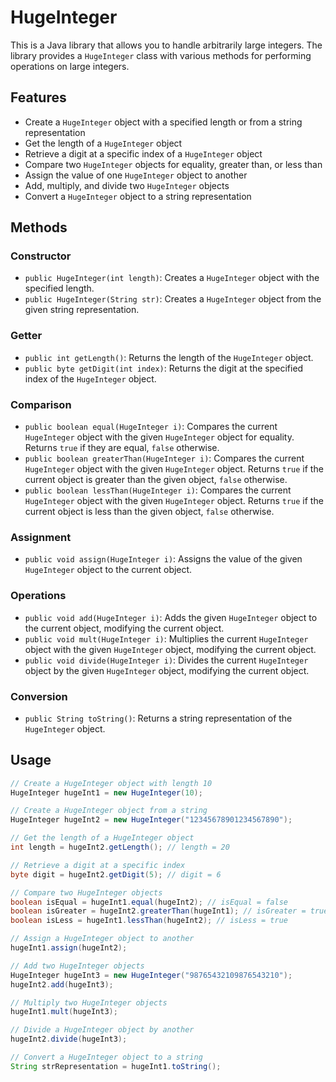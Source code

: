 # HugeInteger

This is a Java library that allows you to handle arbitrarily large integers. The library provides a `HugeInteger` class with various methods for performing operations on large integers.

## Features

- Create a `HugeInteger` object with a specified length or from a string representation
- Get the length of a `HugeInteger` object
- Retrieve a digit at a specific index of a `HugeInteger` object
- Compare two `HugeInteger` objects for equality, greater than, or less than
- Assign the value of one `HugeInteger` object to another
- Add, multiply, and divide two `HugeInteger` objects
- Convert a `HugeInteger` object to a string representation

## Methods

### Constructor

- `public HugeInteger(int length)`: Creates a `HugeInteger` object with the specified length.
- `public HugeInteger(String str)`: Creates a `HugeInteger` object from the given string representation.

### Getter

- `public int getLength()`: Returns the length of the `HugeInteger` object.
- `public byte getDigit(int index)`: Returns the digit at the specified index of the `HugeInteger` object.

### Comparison

- `public boolean equal(HugeInteger i)`: Compares the current `HugeInteger` object with the given `HugeInteger` object for equality. Returns `true` if they are equal, `false` otherwise.
- `public boolean greaterThan(HugeInteger i)`: Compares the current `HugeInteger` object with the given `HugeInteger` object. Returns `true` if the current object is greater than the given object, `false` otherwise.
- `public boolean lessThan(HugeInteger i)`: Compares the current `HugeInteger` object with the given `HugeInteger` object. Returns `true` if the current object is less than the given object, `false` otherwise.

### Assignment

- `public void assign(HugeInteger i)`: Assigns the value of the given `HugeInteger` object to the current object.

### Operations

- `public void add(HugeInteger i)`: Adds the given `HugeInteger` object to the current object, modifying the current object.
- `public void mult(HugeInteger i)`: Multiplies the current `HugeInteger` object with the given `HugeInteger` object, modifying the current object.
- `public void divide(HugeInteger i)`: Divides the current `HugeInteger` object by the given `HugeInteger` object, modifying the current object.

### Conversion

- `public String toString()`: Returns a string representation of the `HugeInteger` object.

## Usage

```java
// Create a HugeInteger object with length 10
HugeInteger hugeInt1 = new HugeInteger(10);

// Create a HugeInteger object from a string
HugeInteger hugeInt2 = new HugeInteger("12345678901234567890");

// Get the length of a HugeInteger object
int length = hugeInt2.getLength(); // length = 20

// Retrieve a digit at a specific index
byte digit = hugeInt2.getDigit(5); // digit = 6

// Compare two HugeInteger objects
boolean isEqual = hugeInt1.equal(hugeInt2); // isEqual = false
boolean isGreater = hugeInt2.greaterThan(hugeInt1); // isGreater = true
boolean isLess = hugeInt1.lessThan(hugeInt2); // isLess = true

// Assign a HugeInteger object to another
hugeInt1.assign(hugeInt2);

// Add two HugeInteger objects
HugeInteger hugeInt3 = new HugeInteger("98765432109876543210");
hugeInt2.add(hugeInt3);

// Multiply two HugeInteger objects
hugeInt1.mult(hugeInt3);

// Divide a HugeInteger object by another
hugeInt2.divide(hugeInt3);

// Convert a HugeInteger object to a string
String strRepresentation = hugeInt1.toString();
